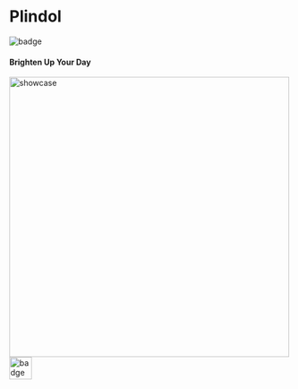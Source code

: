 # Plindol

<img  src="https://img.shields.io/badge/License-MIT-blue.svg"  alt="badge">

#### Brighten Up Your Day

<img  src="https://chrysntm.com/wp-content/uploads/2018/12/4-700x1244.jpg"  alt="showcase"  height='500px'>

<a  href="https://play.google.com/store/apps/details?id=com.usfslk.plindol"  target='_blank' >

<img  src="https://cdn-images-1.medium.com/max/1600/1*EiZrcN_DIapbZaxutxbZRA.png"  alt="badge"  height='40px'>

</a>